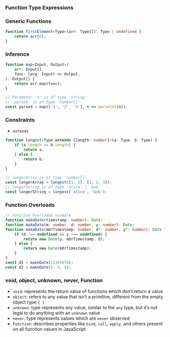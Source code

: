 ### Function Type Expressions

### Generic Functions

```typescript
function firstElement<Type>(arr: Type[]): Type | undefined {
    return arr[0];
}
```

### Inference

```typescript
function map<Input, Output>(
    arr: Input[],
    func: (arg: Input) => Output,
): Output[] {
    return arr.map(func);
}

// Parameter 'n' is of type 'string'
// 'parsed' is of type 'number[]'
const parsed = map(['1', '2', '3'], n => parseInt(n));
```

### Constraints

-   `extends`

```typescript
function longest<Type extends {length: number}>(a: Type, b: Type) {
    if (a.length >= b.length) {
        return a;
    } else {
        return b;
    }
}

// longerArray is of type 'number[]'
const longerArray = longest([1, 2], [1, 2, 3]);
// longerString is of type 'alice' | 'bob'
const longerString = longest('alice', 'bob');
```

### Function Overloads

```typescript
// Function Overloads example
function makeDate(timestamp: number): Date;
function makeDate(m: number, d: number, y: number): Date;
function makeDate(mOrTimestamp: number, d?: number, y?: number): Date {
    if (d !== undefined && y !== undefined) {
        return new Date(y, mOrTimestamp, d);
    } else {
        return new Date(mOrTimestamp);
    }
}
const d1 = makeDate(12345678);
const d2 = makeDate(5, 5, 5);
```

### void, object, unknown, never, Function

-   `void`: represents the return value of functions which don’t return a value
-   `object`: refers to any value that isn’t a primitive, different from the
    empty object type `{ }`
-   `unknown`: type represents any value, similar to the `any` type, but it’s
    not legal to do anything with an `unknown` value
-   `never`: type represents values which are `never` observed
-   `Function`: describes properties like `bind`, `call`, `apply`, and others
    present on all function values in JavaScript
